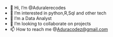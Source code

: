 - 👋 Hi, I’m @Aduralerecodes
- 👀 I’m interested in python,R,Sql and other tech
- 🌱 I’m a Data Analyst 
- 💞️ I’m looking to collaborate on projects
- 📫 How to reach me @Aduracodez@gmail.com


